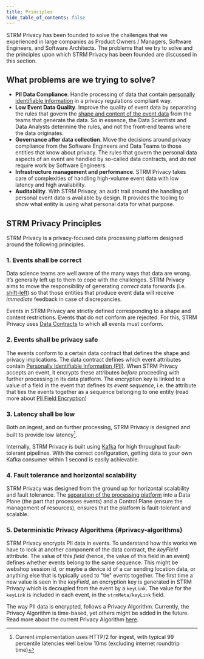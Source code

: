 ```yaml
---
title: Principles
hide_table_of_contents: false
---
```


STRM Privacy has been founded to solve the challenges that we experienced in large companies as Product Owners /
Managers,
Software Engineers, and Software Architects. The problems that we try to solve and the principles upon which STRM
Privacy
has been founded are discussed in this section.

## What problems are we trying to solve?

- **PII Data Compliance**. Handle processing of data that contain [personally
  identifiable information](./02-pii.md) in a privacy regulations compliant way.
- **Low Event Data Quality**. Improve the quality of event data by separating the rules that govern
  the [shape and content of the event data](docs/02-concepts/02-data-contracts/index.md)
  from the teams that generate the data. So in essence, the Data Scientists and
  Data Analysts determine the rules, and not the front-end teams where the
  data originates.
- **Governance after data collection**. Move the decisions around privacy compliance from the
  Software Engineers and Data Teams to those entities that know about
  privacy. The rules that govern the personal data aspects of an event
  are handled by so-called data contracts, and *do not* require work
  by Software Engineers.
- **Infrastructure management and performance**. STRM Privacy takes care of complexities of handling high-volume
  event data with low latency and high availability.
- **Auditability**. With STRM Privacy, an audit trail around the
  handling of personal event data is available by design. It provides the tooling to show
  what entity is using what personal data for what purpose.

## STRM Privacy Principles

STRM Privacy is a privacy-focused data processing platform designed around the following
principles.

### 1. Events shall be correct

Data science teams are well aware of the many ways that data
are wrong. It’s generally left up to them to cope with the challenges.
STRM Privacy aims to move the responsibility of
generating *correct* data forwards (i.e. [shift-left](https://dzone.com/articles/the-shift-left-principle-and-devops-1))
so that those entities that produce event data will receive *immediate* feedback in case of discrepancies.

Events in STRM Privacy are strictly defined corresponding to a shape and content restrictions.
Events that do not conform are rejected. For this, STRM Privacy uses
[Data Contracts](docs/02-concepts/02-data-contracts/index.md) to which all events
must conform.

### 2. Events shall be privacy safe

The events conform to a certain data contract that defines the shape and privacy implications. The data contract defines which
event attributes contain [Personally Identifiable Information
(PII)](./02-pii.md). When STRM Privacy accepts an event, it encrypts these attributes _before_
proceeding with further processing in its data platform. The encryption key is linked to a value of a field in the
event that defines its *event sequence*, i.e. the attribute that ties
the events together as a sequence belonging to one entity (read more
about [PII Field Encryption](docs/02-concepts/01-data-processing/01-pii-field-encryption.md))

### 3. Latency shall be low

Both on ingest, and on further processing, STRM Privacy is designed and
built to provide low latency[^1].

Internally, STRM Privacy is built using [Kafka](https://kafka.apache.org/) for high throughput
fault-tolerant pipelines. With the correct configuration, getting data to your own Kafka consumer within 1 second is
easily achievable.

### 4. Fault tolerance and horizontal scalability

STRM Privacy was designed from the ground up for horizontal scalability
and fault tolerance. The [separation of the processing platform](docs/02-concepts/03-deployment-modes/index.md) into
a Data Plane (the part that processes events) and a Control Plane (ensure the management of resources),
ensures that the platform is fault-tolerant and scalable.

### 5. Deterministic Privacy Algorithms {#privacy-algorithms}

STRM Privacy encrypts PII data in events. To understand how this works
we have to look at another component of the data contract, the *keyField* attribute.
The value of this _field_ (hence, the value of this field in an event) defines
whether events belong to the same sequence. This might be webshop session id,
or maybe a device id of a car sending location data, or anything else that is typically used to "tie" events together.
The first time a new value is seen in the *keyField*, an
encryption key is generated in STRM Privacy which is decoupled from the event by a `keyLink`. The value for the
`keyLink` is included in each event, in the `strmMeta/keyLink` field.

The way PII data is encrypted, follows a Privacy Algorithm. Currently, the Privacy Algorithm is time-based, yet others
might be added in the future. Read more about the current Privacy Algorithm [here](docs/02-concepts/01-data-processing/01-pii-field-encryption.md).

[^1]: Current implementation uses HTTP/2 for
ingest, with typical 99 percentile latencies well below 10ms (excluding internet roundtrip time)
